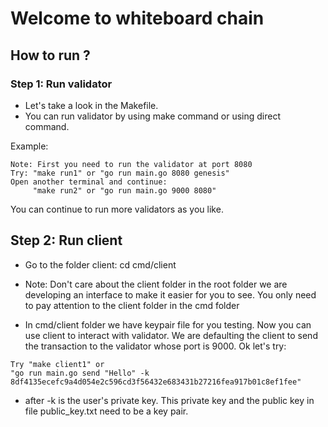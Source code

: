 # Welcome to whiteboard chain

## How to run ?

### Step 1: Run validator

- Let's take a look in the Makefile.
- You can run validator by using make command or using direct command.

Example:

```
Note: First you need to run the validator at port 8080
Try: "make run1" or "go run main.go 8080 genesis"
Open another terminal and continue:
     "make run2" or "go run main.go 9000 8080"
```

You can continue to run more validators as you like.

## Step 2: Run client

- Go to the folder client: cd cmd/client

* Note: Don't care about the client folder in the root folder we are developing an interface to make it easier for you to see. You only need to pay attention to the client folder in the cmd folder

- In cmd/client folder we have keypair file for you testing. Now you can use client to interact with validator. We are defaulting the client to send the transaction to the validator whose port is 9000. Ok let's try:

```
Try "make client1" or
"go run main.go send "Hello" -k 8df4135ecefc9a4d054e2c596cd3f56432e683431b27216fea917b01c8ef1fee"
```

- after -k is the user's private key. This private key and the public key in file public_key.txt need to be a key pair.
